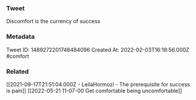### Tweet
Discomfort is the currency of success

### Metadata
Tweet ID: 1489272201748484096
Created At: 2022-02-03T16:18:56.000Z
#comfort

### Related
[[2021-09-17T21:51:04.000Z - LeilaHormozi - The prerequisite for success is pain]]
[[2022-05-21 11-07-00 Get comfortable being uncomfortable]]

